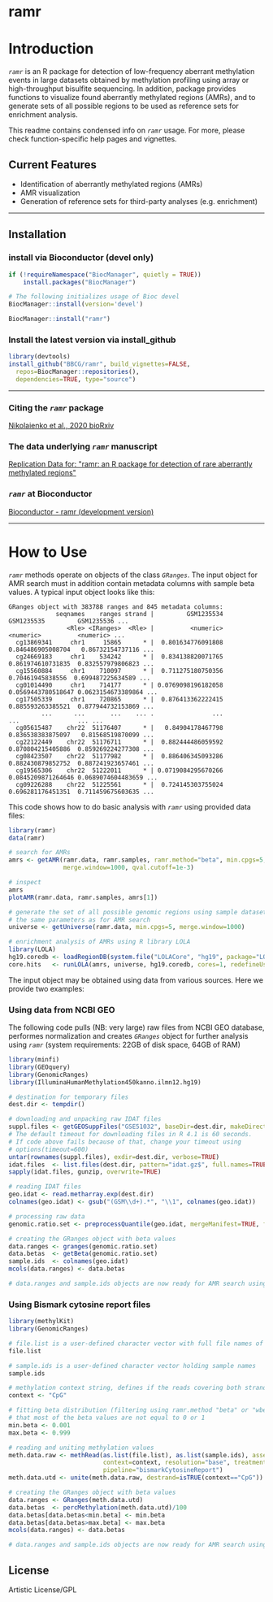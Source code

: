 ramr
========

# Introduction

*`ramr`* is an R package for detection of low-frequency aberrant methylation events in large datasets
obtained by methylation profiling using array or high-throughput bisulfite sequencing. In addition, package provides
functions to visualize found aberrantly methylated regions (AMRs), and to generate sets of all possible regions to be used
as reference sets for enrichment analysis.

This readme contains condensed info on *`ramr`* usage. For more, please check function-specific help pages and vignettes.

## Current Features

 * Identification of aberrantly methylated regions (AMRs)
 * AMR visualization
 * Generation of reference sets for third-party analyses (e.g. enrichment)


-------

## Installation

### install via Bioconductor (devel only)
```r
if (!requireNamespace("BiocManager", quietly = TRUE))
    install.packages("BiocManager")

# The following initializes usage of Bioc devel
BiocManager::install(version='devel')

BiocManager::install("ramr")
```

### Install the latest version via install_github
```r
library(devtools)
install_github("BBCG/ramr", build_vignettes=FALSE,
  repos=BiocManager::repositories(),
  dependencies=TRUE, type="source")
```


-------

### Citing the *`ramr`* package
[Nikolaienko et al., 2020 bioRxiv](https://doi.org/10.1101/2020.12.01.403501)

### The data underlying *`ramr`* manuscript
[Replication Data for: "ramr: an R package for detection of rare aberrantly methylated regions"](https://doi.org/10.18710/ED8HSD)

### *`ramr`* at Bioconductor
[Bioconductor - ramr (development version)](https://bioconductor.org/packages/devel/bioc/html/ramr.html)

-------

# How to Use

*`ramr`* methods operate on objects of the class *`GRanges`*. The input object for AMR search must in addition contain metadata columns with sample beta values. A typical input object looks like this:

```
GRanges object with 383788 ranges and 845 metadata columns:
             seqnames    ranges strand |         GSM1235534         GSM1235535         GSM1235536 ...
                <Rle> <IRanges>  <Rle> |          <numeric>          <numeric>          <numeric> ...
  cg13869341     chr1     15865      * |  0.801634776091808  0.846486905008704   0.86732154737116 ...
  cg24669183     chr1    534242      * |  0.834138820071765  0.861974610731835  0.832557979806823 ...
  cg15560884     chr1    710097      * |  0.711275180750356   0.70461945838556  0.699487225634589 ...
  cg01014490     chr1    714177      * | 0.0769098196182058 0.0569443780518647 0.0623154673389864 ...
  cg17505339     chr1    720865      * |  0.876413362222415  0.885593263385521  0.877944732153869 ...
         ...      ...       ...    ... .                ...                ...                ... ...
  cg05615487    chr22  51176407      * |   0.84904178467798  0.836538383875097   0.81568519870099 ...
  cg22122449    chr22  51176711      * |  0.882444486059592  0.870804215405886  0.859269224277308 ...
  cg08423507    chr22  51177982      * |  0.886406345093286  0.882430879852752  0.887241923657461 ...
  cg19565306    chr22  51222011      * | 0.0719084295670266 0.0845209871264646 0.0689074604483659 ...
  cg09226288    chr22  51225561      * |  0.724145303755024  0.696281176451351  0.711459675603635 ...

```

This code shows how to do basic analysis with *`ramr`* using provided data files:

```r
library(ramr)
data(ramr)

# search for AMRs
amrs <- getAMR(ramr.data, ramr.samples, ramr.method="beta", min.cpgs=5,
               merge.window=1000, qval.cutoff=1e-3)

# inspect
amrs
plotAMR(ramr.data, ramr.samples, amrs[1])

# generate the set of all possible genomic regions using sample dataset and
# the same parameters as for AMR search
universe <- getUniverse(ramr.data, min.cpgs=5, merge.window=1000)

# enrichment analysis of AMRs using R library LOLA
library(LOLA)
hg19.coredb <- loadRegionDB(system.file("LOLACore", "hg19", package="LOLA"))
core.hits   <- runLOLA(amrs, universe, hg19.coredb, cores=1, redefineUserSets=TRUE)
```



The input object may be obtained using data from various sources. Here we provide two examples:

### Using data from NCBI GEO

The following code pulls (NB: very large) raw files from NCBI GEO database, performes normalization and creates *`GRanges`* object for further analysis using *`ramr`* (system requirements: 22GB of disk space, 64GB of RAM)
```r
library(minfi)
library(GEOquery)
library(GenomicRanges)
library(IlluminaHumanMethylation450kanno.ilmn12.hg19)

# destination for temporary files
dest.dir <- tempdir()

# downloading and unpacking raw IDAT files
suppl.files <- getGEOSuppFiles("GSE51032", baseDir=dest.dir, makeDirectory=FALSE, filter_regex="RAW")
# The default timeout for downloading files in R 4.1 is 60 seconds.
# If code above fails because of that, change your timeout using 
# options(timeout=600)
untar(rownames(suppl.files), exdir=dest.dir, verbose=TRUE)
idat.files  <- list.files(dest.dir, pattern="idat.gz$", full.names=TRUE)
sapply(idat.files, gunzip, overwrite=TRUE)

# reading IDAT files
geo.idat <- read.metharray.exp(dest.dir)
colnames(geo.idat) <- gsub("(GSM\\d+).*", "\\1", colnames(geo.idat))

# processing raw data
genomic.ratio.set <- preprocessQuantile(geo.idat, mergeManifest=TRUE, fixOutliers=TRUE)

# creating the GRanges object with beta values
data.ranges <- granges(genomic.ratio.set)
data.betas  <- getBeta(genomic.ratio.set)
sample.ids  <- colnames(geo.idat)
mcols(data.ranges) <- data.betas

# data.ranges and sample.ids objects are now ready for AMR search using ramr
```

### Using Bismark cytosine report files

```r
library(methylKit)
library(GenomicRanges)

# file.list is a user-defined character vector with full file names of Bismark cytosine report files
file.list

# sample.ids is a user-defined character vector holding sample names
sample.ids

# methylation context string, defines if the reads covering both strands will be merged
context <- "CpG"

# fitting beta distribution (filtering using ramr.method "beta" or "wbeta") requires
# that most of the beta values are not equal to 0 or 1
min.beta <- 0.001
max.beta <- 0.999

# reading and uniting methylation values
meth.data.raw <- methRead(as.list(file.list), as.list(sample.ids), assembly="hg19", header=TRUE,
                          context=context, resolution="base", treatment=rep(0,length(sample.ids)),
                          pipeline="bismarkCytosineReport")
meth.data.utd <- unite(meth.data.raw, destrand=isTRUE(context=="CpG"))

# creating the GRanges object with beta values
data.ranges <- GRanges(meth.data.utd)
data.betas  <- percMethylation(meth.data.utd)/100
data.betas[data.betas<min.beta] <- min.beta
data.betas[data.betas>max.beta] <- max.beta
mcols(data.ranges) <- data.betas

# data.ranges and sample.ids objects are now ready for AMR search using ramr
```


License
---------
Artistic License/GPL
